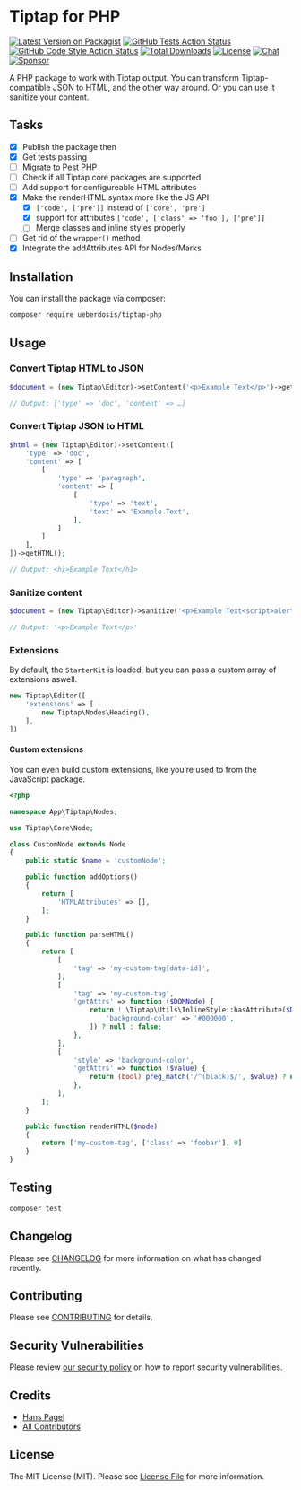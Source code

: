 # Tiptap for PHP
[![Latest Version on Packagist](https://img.shields.io/packagist/v/ueberdosis/tiptap-php.svg?style=flat-square)](https://packagist.org/packages/ueberdosis/tiptap-php)
[![GitHub Tests Action Status](https://github.com/ueberdosis/tiptap-php/actions/workflows/run-tests.yml/badge.svg)](https://github.com/ueberdosis/tiptap-php/actions/workflows/run-tests.yml)
[![GitHub Code Style Action Status](https://github.com/ueberdosis/tiptap-php/actions/workflows/php-cs-fixer.yml/badge.svg)](https://github.com/ueberdosis/tiptap-php/actions/workflows/php-cs-fixer.yml)
[![Total Downloads](https://img.shields.io/packagist/dt/ueberdosis/tiptap-php.svg?style=flat-square)](https://packagist.org/packages/ueberdosis/tiptap-php)
[![License](https://img.shields.io/packagist/l/ueberdosis/tiptap-php?style=flat-square)](https://packagist.org/packages/ueberdosis/tiptap-php)
[![Chat](https://img.shields.io/badge/chat-on%20discord-7289da.svg?sanitize=true)](https://discord.gg/WtJ49jGshW)
[![Sponsor](https://img.shields.io/static/v1?label=Sponsor&message=%E2%9D%A4&logo=GitHub)](https://github.com/sponsors/ueberdosis)

A PHP package to work with Tiptap output. You can transform Tiptap-compatible JSON to HTML, and the other way around. Or you can use it sanitize your content.

## Tasks
- [x] Publish the package then
- [x] Get tests passing
- [ ] Migrate to Pest PHP
- [ ] Check if all Tiptap core packages are supported
- [ ] Add support for configureable HTML attributes
- [x] Make the renderHTML syntax more like the JS API
  - [x] `['code', ['pre']]` instead of `['core', 'pre']`
  - [x] support for attributes `['code', ['class' => 'foo'], ['pre']]`
  - [ ] Merge classes and inline styles properly
- [ ] Get rid of the `wrapper()` method
- [x] Integrate the addAttributes API for Nodes/Marks

## Installation
You can install the package via composer:

```bash
composer require ueberdosis/tiptap-php
```

## Usage
### Convert Tiptap HTML to JSON
```php
$document = (new Tiptap\Editor)->setContent('<p>Example Text</p>')->getDocument();

// Output: ['type' => 'doc', 'content' => …]
```

### Convert Tiptap JSON to HTML
```php
$html = (new Tiptap\Editor)->setContent([
    'type' => 'doc',
    'content' => [
        [
            'type' => 'paragraph',
            'content' => [
                [
                    'type' => 'text',
                    'text' => 'Example Text',
                ],
            ]
        ]
    ],
])->getHTML();

// Output: <h1>Example Text</h1>
```

### Sanitize content
```php
$document = (new Tiptap\Editor)->sanitize('<p>Example Text<script>alert("HACKED!")</script></p>');

// Output: '<p>Example Text</p>'
```

### Extensions
By default, the `StarterKit` is loaded, but you can pass a custom array of extensions aswell.

```php
new Tiptap\Editor([
    'extensions' => [
        new Tiptap\Nodes\Heading(),
    ],
])
```

#### Custom extensions
You can even build custom extensions, like you’re used to from the JavaScript package.

```php
<?php

namespace App\Tiptap\Nodes;

use Tiptap\Core\Node;

class CustomNode extends Node
{
    public static $name = 'customNode';

    public function addOptions()
    {
        return [
            'HTMLAttributes' => [],
        ];
    }

    public function parseHTML()
    {
        return [
            [
                'tag' => 'my-custom-tag[data-id]',
            ],
            [
                'tag' => 'my-custom-tag',
                'getAttrs' => function ($DOMNode) {
                    return ! \Tiptap\Utils\InlineStyle::hasAttribute($DOMNode, [
                        'background-color' => '#000000',
                    ]) ? null : false;
                },
            ],
            [
                'style' => 'background-color',
                'getAttrs' => function ($value) {
                    return (bool) preg_match('/^(black)$/', $value) ? null : false;
                },
            ],
        ];
    }

    public function renderHTML($node)
    {
        return ['my-custom-tag', ['class' => 'foobar'], 0]
    }
}
```

## Testing
```bash
composer test
```

## Changelog
Please see [CHANGELOG](CHANGELOG.md) for more information on what has changed recently.

## Contributing
Please see [CONTRIBUTING](.github/CONTRIBUTING.md) for details.

## Security Vulnerabilities
Please review [our security policy](../../security/policy) on how to report security vulnerabilities.

## Credits
- [Hans Pagel](https://github.com/hanspagel)
- [All Contributors](../../contributors)

## License
The MIT License (MIT). Please see [License File](LICENSE.md) for more information.
